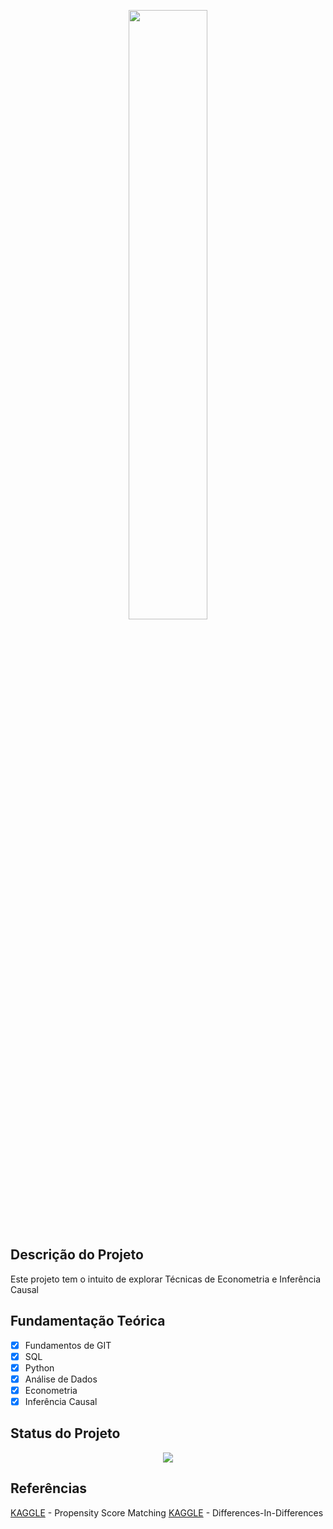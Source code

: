 ﻿<p align="center">
  <img src = './img01.jpeg' width = '50%'>
</p>

## Descrição do Projeto

Este projeto tem o intuito de explorar Técnicas de Econometria e Inferência Causal

## Fundamentação Teórica

- [x] Fundamentos de GIT
- [x] SQL
- [x] Python
- [x] Análise de Dados 
- [x] Econometria
- [x] Inferência Causal

## Status do Projeto

<p align="center">
<img src="http://img.shields.io/static/v1?label=STATUS&message=DESENVOLVIMENTO&color=GREEN&style=for-the-badge"/>
</p>

## Referências

[KAGGLE](https://www.kaggle.com/datasets/andrewmvd/heart-failure-clinical-data) - Propensity Score Matching
[KAGGLE](https://www.kaggle.com/datasets/gpreda/covid-world-vaccination-progress) - Differences-In-Differences



